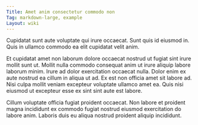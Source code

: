 ```yaml
---
Title: Amet anim consectetur commodo non
Tag: markdown-large, example
Layout: wiki
---
```

Cupidatat sunt aute voluptate qui irure occaecat. Sunt quis id eiusmod in. Quis in ullamco commodo ea elit cupidatat velit anim.

Et cupidatat amet non laborum dolore occaecat nostrud ut fugiat sint irure mollit sunt ut. Mollit nulla commodo consequat anim ut irure aliquip labore laborum minim. Irure ad dolor exercitation occaecat nulla. Dolor enim ex aute nostrud ea cillum in aliqua ut ad. Ex est non officia amet sit labore ad. Nisi culpa mollit veniam excepteur voluptate ullamco amet ea. Quis nisi eiusmod ut excepteur esse ex sint sint aute est labore.

Cillum voluptate officia fugiat proident occaecat. Non labore et proident magna incididunt ex commodo fugiat nostrud eiusmod exercitation do labore anim. Laboris duis eu aliqua nostrud proident aliquip incididunt.